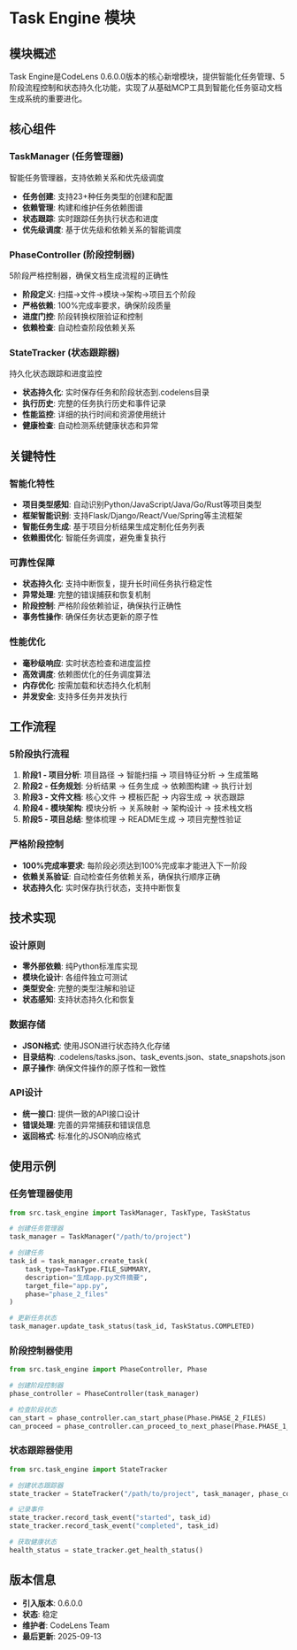 # Task Engine 模块

## 模块概述
Task Engine是CodeLens 0.6.0.0版本的核心新增模块，提供智能化任务管理、5阶段流程控制和状态持久化功能，实现了从基础MCP工具到智能化任务驱动文档生成系统的重要进化。

## 核心组件

### TaskManager (任务管理器)
智能任务管理器，支持依赖关系和优先级调度
- **任务创建**: 支持23+种任务类型的创建和配置
- **依赖管理**: 构建和维护任务依赖图谱
- **状态跟踪**: 实时跟踪任务执行状态和进度
- **优先级调度**: 基于优先级和依赖关系的智能调度

### PhaseController (阶段控制器)
5阶段严格控制器，确保文档生成流程的正确性
- **阶段定义**: 扫描→文件→模块→架构→项目五个阶段
- **严格依赖**: 100%完成率要求，确保阶段质量
- **进度门控**: 阶段转换权限验证和控制
- **依赖检查**: 自动检查阶段依赖关系

### StateTracker (状态跟踪器)
持久化状态跟踪和进度监控
- **状态持久化**: 实时保存任务和阶段状态到.codelens目录
- **执行历史**: 完整的任务执行历史和事件记录
- **性能监控**: 详细的执行时间和资源使用统计
- **健康检查**: 自动检测系统健康状态和异常

## 关键特性

### 智能化特性
- **项目类型感知**: 自动识别Python/JavaScript/Java/Go/Rust等项目类型
- **框架智能识别**: 支持Flask/Django/React/Vue/Spring等主流框架
- **智能任务生成**: 基于项目分析结果生成定制化任务列表
- **依赖图优化**: 智能任务调度，避免重复执行

### 可靠性保障
- **状态持久化**: 支持中断恢复，提升长时间任务执行稳定性
- **异常处理**: 完整的错误捕获和恢复机制
- **阶段控制**: 严格阶段依赖验证，确保执行正确性
- **事务性操作**: 确保任务状态更新的原子性

### 性能优化
- **毫秒级响应**: 实时状态检查和进度监控
- **高效调度**: 依赖图优化的任务调度算法
- **内存优化**: 按需加载和状态持久化机制
- **并发安全**: 支持多任务并发执行

## 工作流程

### 5阶段执行流程
1. **阶段1 - 项目分析**: 项目路径 → 智能扫描 → 项目特征分析 → 生成策略
2. **阶段2 - 任务规划**: 分析结果 → 任务生成 → 依赖图构建 → 执行计划
3. **阶段3 - 文件文档**: 核心文件 → 模板匹配 → 内容生成 → 状态跟踪
4. **阶段4 - 模块架构**: 模块分析 → 关系映射 → 架构设计 → 技术栈文档
5. **阶段5 - 项目总结**: 整体梳理 → README生成 → 项目完整性验证

### 严格阶段控制
- **100%完成率要求**: 每阶段必须达到100%完成率才能进入下一阶段
- **依赖关系验证**: 自动检查任务依赖关系，确保执行顺序正确
- **状态持久化**: 实时保存执行状态，支持中断恢复

## 技术实现

### 设计原则
- **零外部依赖**: 纯Python标准库实现
- **模块化设计**: 各组件独立可测试
- **类型安全**: 完整的类型注解和验证
- **状态感知**: 支持状态持久化和恢复

### 数据存储
- **JSON格式**: 使用JSON进行状态持久化存储
- **目录结构**: .codelens/tasks.json、task_events.json、state_snapshots.json
- **原子操作**: 确保文件操作的原子性和一致性

### API设计
- **统一接口**: 提供一致的API接口设计
- **错误处理**: 完善的异常捕获和错误信息
- **返回格式**: 标准化的JSON响应格式

## 使用示例

### 任务管理器使用
```python
from src.task_engine import TaskManager, TaskType, TaskStatus

# 创建任务管理器
task_manager = TaskManager("/path/to/project")

# 创建任务
task_id = task_manager.create_task(
    task_type=TaskType.FILE_SUMMARY,
    description="生成app.py文件摘要",
    target_file="app.py",
    phase="phase_2_files"
)

# 更新任务状态
task_manager.update_task_status(task_id, TaskStatus.COMPLETED)
```

### 阶段控制器使用
```python
from src.task_engine import PhaseController, Phase

# 创建阶段控制器
phase_controller = PhaseController(task_manager)

# 检查阶段状态
can_start = phase_controller.can_start_phase(Phase.PHASE_2_FILES)
can_proceed = phase_controller.can_proceed_to_next_phase(Phase.PHASE_1_SCAN)
```

### 状态跟踪器使用
```python
from src.task_engine import StateTracker

# 创建状态跟踪器
state_tracker = StateTracker("/path/to/project", task_manager, phase_controller)

# 记录事件
state_tracker.record_task_event("started", task_id)
state_tracker.record_task_event("completed", task_id)

# 获取健康状态
health_status = state_tracker.get_health_status()
```

## 版本信息
- **引入版本**: 0.6.0.0
- **状态**: 稳定
- **维护者**: CodeLens Team
- **最后更新**: 2025-09-13